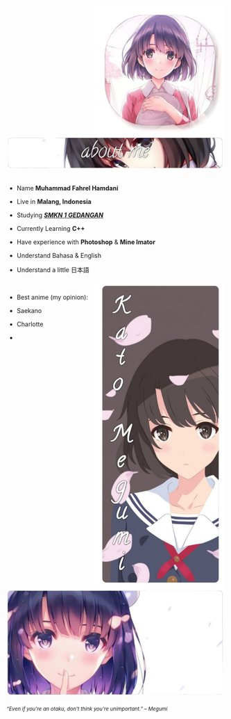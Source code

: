 <div>
<img src="./Profile.png" width="300" align="right" />
<br/>
<img src="./About me.png" width="500" />
<br/>
<br/>
  
- Name **Muhammad Fahrel Hamdani**

- Live in **Malang, Indonesia**

- Studying [***SMKN 1 GEDANGAN***](http://smkn1gedangan-malang.sch.id/)

- Currently Learning **C++**

- Have experience with **Photoshop** & **Mine Imator**

- Understand Bahasa & English

- Understand a little 日本語

<img src="./Kato Megumi.png" width="300" align="right" />
<br/>

- Best anime (my opinion):

- Saekano

- Charlotte

-

<br/>
<img src="./Banner.png" width="500" /><br/>
  
<sub> *“Even if you're an otaku, don't think you're unimportant.” – Megumi* </sub>
<!--
<img src="https://metrics.lecoq.io/Eilaluth?template=classic&base.header=0&base.activity=0&base.community=0&base.repositories=0&base.metadata=0&repositories=1&repositories=100&repositories.batch=100&repositories.forks=false&repositories.affiliations=owner&repositories.featured=Eilaluth%2FAyano%2CEilaluth%2FKyoko%2CEilaluth%2FKanna%2CEilaluth%2FHotaru%2CEilaluth%2FMocha&config.timezone=Asia%2FJakart"  />
-->
</div>
